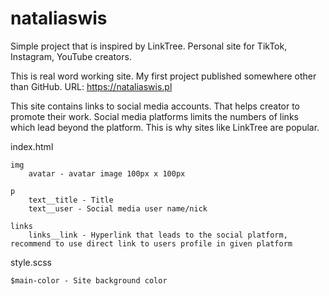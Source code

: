 # nataliaswis
Simple project that is inspired by LinkTree. Personal site for TikTok, Instagram, YouTube creators.

This is real word working site. My first project published somewhere other than GitHub.
URL: https://nataliaswis.pl

This site contains links to social media accounts. That helps creator to promote their work. Social media platforms limits the numbers of links which lead beyond the platform. This is why sites like LinkTree are popular.



index.html

    img
        avatar - avatar image 100px x 100px

    p
        text__title - Title
        text__user - Social media user name/nick

    links
        links__link - Hyperlink that leads to the social platform, recommend to use direct link to users profile in given platform



style.scss

    $main-color - Site background color

